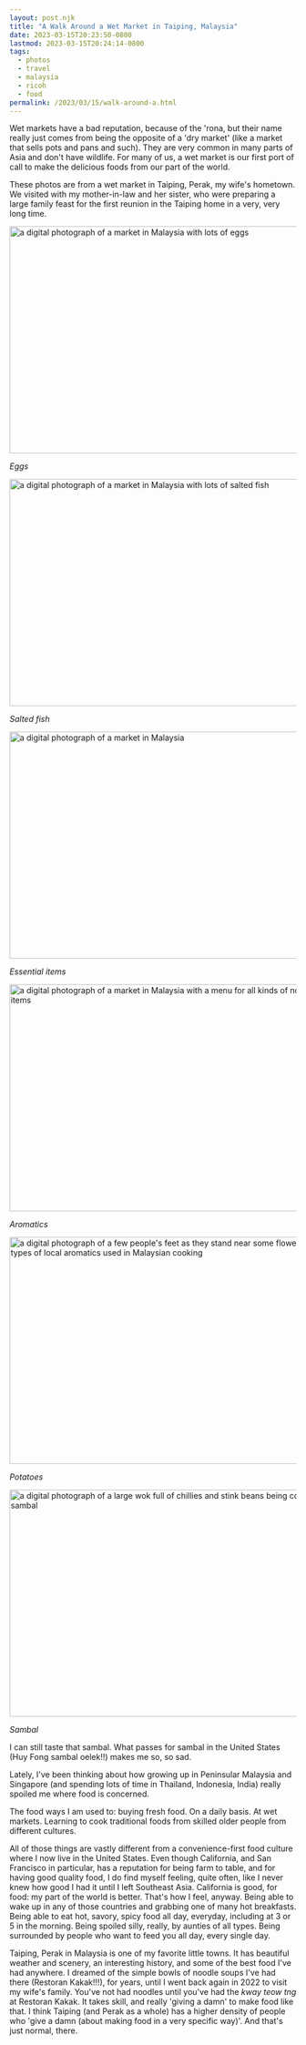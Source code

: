 ```yaml
---
layout: post.njk
title: "A Walk Around a Wet Market in Taiping, Malaysia"
date: 2023-03-15T20:23:50-0800
lastmod: 2023-03-15T20:24:14-0800
tags: 
  - photos
  - travel
  - malaysia
  - ricoh
  - food
permalink: /2023/03/15/walk-around-a.html
---
```

Wet markets have a bad reputation, because of the 'rona, but their name really just comes from being the opposite of a 'dry market' (like a market that sells pots and pans and such). They are very common in many parts of Asia and don't have wildlife. For many of us, a wet market is our first port of call to make the delicious foods from our part of the world.

These photos are from a wet market in Taiping, Perak, my wife's hometown. We visited with my mother-in-law and her sister, who were preparing a large family feast for the first reunion in the Taiping home in a very, very long time.

<img src="/photos/uploads/a9a43104a0.jpg" width="600" height="399" alt="a digital photograph of a market in Malaysia with lots of eggs" />

*Eggs*

<img src="/photos/uploads/e37e27e94d.jpg" width="600" height="399" alt="a digital photograph of a market in Malaysia with lots of salted fish" />

*Salted fish*

<img src="/photos/uploads/bfa25ee8b6.jpg" width="600" height="399" alt="a digital photograph of a market in Malaysia" />

*Essential items*

<img src="/photos/uploads/22f5280719.jpg" width="600" height="399" alt="a digital photograph of a market in Malaysia with a menu for all kinds of noodles and items" />

*Aromatics*

<img src="/photos/uploads/305348378e.jpg" width="600" height="399" alt="a digital photograph of a few people's feet as they stand near some flowers and other types of local aromatics used in Malaysian cooking" />

*Potatoes*

<img src="/photos/uploads/d952dbd0ba.jpg" width="600" height="399" alt="a digital photograph of a large wok full of chillies and stink beans being cooked into a sambal" />

*Sambal*

I can still taste that sambal. What passes for sambal in the United States (Huy Fong sambal oelek!!) makes me so, so sad.

Lately, I've been thinking about how growing up in Peninsular Malaysia and Singapore (and spending lots of time in Thailand, Indonesia, India) really spoiled me where food is concerned.

The food ways I am used to: buying fresh food. On a daily basis. At wet markets. Learning to cook traditional foods from skilled older people from different cultures.

All of those things are vastly different from a convenience-first food culture where I now live in the United States. Even though California, and San Francisco in particular, has a reputation for being farm to table, and for having good quality food, I do find myself feeling, quite often, like I never knew how good I had it until I left Southeast Asia. California is good, for food: my part of the world is better. That's how I feel, anyway. Being able to wake up in any of those countries and grabbing one of many hot breakfasts. Being able to eat hot, savory, spicy food all day, everyday, including at 3 or 5 in the morning. Being spoiled silly, really, by aunties of all types. Being surrounded by people who want to feed you all day, every single day. 

Taiping, Perak in Malaysia is one of my favorite little towns. It has beautiful weather and scenery, an interesting history, and some of the best food I've had anywhere. I dreamed of the simple bowls of noodle soups I've had there (Restoran Kakak!!!), for years, until I went back again in 2022 to visit my wife's family. You've not had noodles until you've had the *kway teow tng* at Restoran Kakak. It takes skill, and really 'giving a damn' to make food like that. I think Taiping (and Perak as a whole) has a higher density of people who 'give a damn (about making food in a very specific way)'. And that's just normal, there.
 

